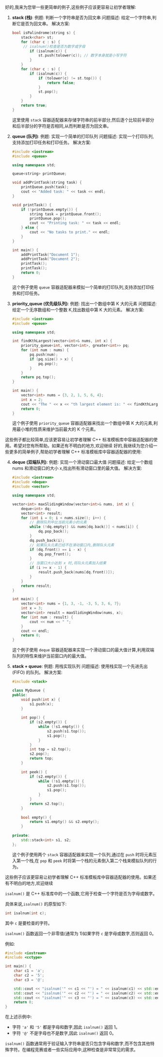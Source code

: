 好的,我来为您举一些更简单的例子,这些例子应该更容易让初学者理解:

1. **stack (栈)**:
   例题: 判断一个字符串是否为回文串
   问题描述: 给定一个字符串,判断它是否为回文串。
   解决方案:
   ```cpp
   bool isPalindrome(string s) {
       stack<char> st;
       for (char c : s) {
        // isalnum()检查是否为数字或字母
           if (isalnum(c)) {
               st.push(tolower(c)); // 数字本身就是小写字符
           }
       }
       for (char c : s) {
           if (isalnum(c)) {
               if (tolower(c) != st.top()) {
                   return false;
               }
               st.pop();
           }
       }
       return true;
   }
   ```
   这里使用 `stack`
   容器适配器来存储字符串的前半部分,然后逐个比较前半部分和后半部分的字符是否相同,从而判断是否为回文串。

2. **queue (队列)**:
   例题: 实现一个简单的打印队列
   问题描述: 实现一个打印队列,支持添加打印任务和打印任务。
   解决方案:
   ```cpp
   #include <iostream>
   #include <queue>
   
   using namespace std;
   
   queue<string> printQueue;
   
   void addPrintTask(string task) {
       printQueue.push(task);
       cout << "Added task: " << task << endl;
   }
   
   void printTask() {
       if (!printQueue.empty()) {
           string task = printQueue.front();
           printQueue.pop();
           cout << "Printing task: " << task << endl;
       } else {
           cout << "No tasks to print." << endl;
       }
   }
   
   int main() {
       addPrintTask("Document 1");
       addPrintTask("Document 2");
       printTask();
       printTask();
       return 0;
   }
   ```
   这个例子使用 `queue` 容器适配器来模拟一个简单的打印队列,支持添加打印任务和打印任务。

3. **priority_queue (优先级队列)**:
   例题: 找出一个数组中第 K 大的元素
   问题描述: 给定一个无序数组和一个整数 K,找出数组中第 K
   大的元素。
   解决方案:
   ```cpp
   #include <iostream>
   #include <queue>
   
   using namespace std;
   
   int findKthLargest(vector<int>& nums, int x) {
       priority_queue<int, vector<int>, greater<int>> pq;
       for (int num : nums) {
           pq.push(num);
           if (pq.size() > x) {
               pq.pop();
           }
       }
       return pq.top();
   }
   
   int main() {
       vector<int> nums = {3, 2, 1, 5, 6, 4};
       int x = 2;
       cout << "The " << x << "th largest element is: " << findKthLargest(nums, x) << endl;
       return 0;
   }
   ```
   这个例子使用 `priority_queue` 容器适配器来找出一个数组中第
   K 大的元素,利用最小堆的性质来维护当前最大的 K 个元素。

这些例子都比较简单,应该更容易让初学者理解 C++
标准模板库中容器适配器的使用。希望对您有所帮助。如果还有不明白的地方,欢迎继续
好的,我继续为您介绍一些更多的简单例子,帮助初学者理解 C++
标准模板库中容器适配器的使用:

4. **deque (双端队列)**:
   例题: 实现一个滑动窗口最大值
   问题描述: 给定一个数组 nums 和滑动窗口的大小
   x,找出所有滑动窗口里的最大值。
   解决方案:
   ```cpp
   #include <iostream>
   #include <deque>
   #include <vector>
   
   using namespace std;
   
   vector<int> maxSlidingWindow(vector<int>& nums, int x) {
       deque<int> dq;
       vector<int> result;
       for (int i = 0; i < nums.size(); i++) {
           // 删除队列中比当前元素小的元素
           while (!dq.empty() && nums[dq.back()] < nums[i]) {
               dq.pop_back();
           }
           dq.push_back(i);
           // 如果队头元素已经不在滑动窗口内,删除队头元素
           if (dq.front() == i - x) {
               dq.pop_front();
           }
           // 当窗口大小达到 x 时,将队头元素加入结果
           if (i >= x - 1) {
               result.push_back(nums[dq.front()]);
           }
       }
       return result;
   }
   
   int main() {
       vector<int> nums = {1, 3, -1, -3, 5, 3, 6, 7};
       int x = 3;
       vector<int> result = maxSlidingWindow(nums, x);
       for (int num : result) {
           cout << num << " ";
       }
       cout << endl;
       return 0;
   }
   ```
   这个例子使用 `deque`
   容器适配器来实现一个滑动窗口的最大值计算,利用双端队列的特性来维护当前窗口内的最大值。

5. **stack + queue**:
   例题: 用栈实现队列
   问题描述: 使用栈实现一个先进先出 (FIFO) 的队列。
   解决方案:
   ```cpp
   #include <stack>
   
   class MyQueue {
   public:
       void push(int x) {
           s1.push(x);
       }
       
       int pop() {
           if (s2.empty()) {
               while (!s1.empty()) {
                   s2.push(s1.top());
                   s1.pop();
               }
           }
           int top = s2.top();
           s2.pop();
           return top;
       }
       
       int peek() {
           if (s2.empty()) {
               while (!s1.empty()) {
                   s2.push(s1.top());
                   s1.pop();
               }
           }
           return s2.top();
       }
       
       bool empty() {
           return s1.empty() && s2.empty();
       }
       
   private:
       std::stack<int> s1, s2;
   };
   ```
   这个例子使用两个 `stack`
   容器适配器来实现一个队列,通过在 `push`
   时将元素压入第一个栈,在 `pop` 和 `peek`
   时将第一个栈的元素倒入第二个栈来模拟队列的行为。

这些例子应该更容易让初学者理解 C++
标准模板库中容器适配器的使用。如果还有不明白的地方,欢迎继续


`isalnum()` 是 C++ 标准库中的一个函数,它用于检查一个字符是否为字母或数字。

具体来说,`isalnum()` 的原型如下:

```cpp
int isalnum(int c);
```

其中 `c` 是要检查的字符。

`isalnum()` 函数返回一个非零值(通常为 1)如果字符 `c`
是字母或数字,否则返回 0。

例如:

```cpp
#include <iostream>
#include <cctype>

int main() {
    char c1 = 'a';
    char c2 = '5';
    char c3 = '@';

    std::cout << "isalnum('" << c1 << "') = " << isalnum(c1) << std::endl; // 输出: 1
    std::cout << "isalnum('" << c2 << "') = " << isalnum(c2) << std::endl; // 输出: 1
    std::cout << "isalnum('" << c3 << "') = " << isalnum(c3) << std::endl; // 输出: 0
    return 0;
}
```

在上述示例中:

- 字符 `'a'` 和 `'5'` 都是字母和数字,因此 `isalnum()` 返回
  1。
- 字符 `'@'` 不是字母也不是数字,因此 `isalnum()` 返回 0。

`isalnum()`
函数通常用于验证输入字符串是否只包含字母和数字,而不包含其他特殊字符。在编程竞赛或者一些实际应用中,这种检查是非常常见的需求。